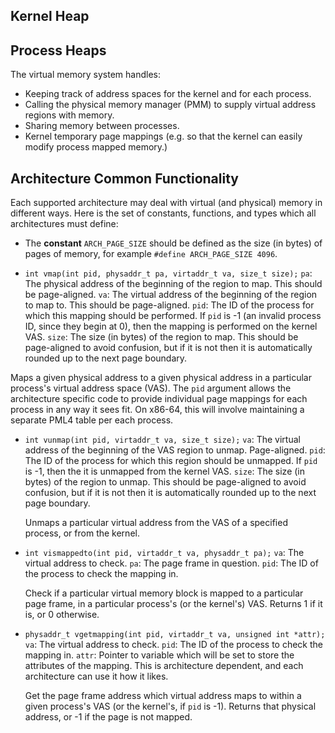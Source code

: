 ## Kernel Heap

## Process Heaps
The virtual memory system handles:

 - Keeping track of address spaces for the kernel and for each process.
 - Calling the physical memory manager (PMM) to supply virtual address regions with memory.
 - Sharing memory between processes.
 - Kernel temporary page mappings (e.g. so that the kernel can easily modify process mapped memory.)

## Architecture Common Functionality

Each supported architecture may deal with virtual (and physical) memory in different ways. Here is the set of constants, functions, and types which all architectures must define:

 - The **constant** `ARCH_PAGE_SIZE` should be defined as the size (in bytes) of pages of memory, for example `#define ARCH_PAGE_SIZE 4096`.
   
 -  `int vmap(int pid, physaddr_t pa, virtaddr_t va, size_t size);` 
   `pa`: The physical address of the beginning of the region to map. This should be page-aligned.
   `va`: The virtual address of the beginning of the region to map to. This should be page-aligned.
   `pid`: The ID of the process for which this mapping should be performed. If `pid` is -1 (an invalid process ID, since they begin at 0), then the mapping is performed on the kernel VAS.
   `size`: The size (in bytes) of the region to map. This should be page-aligned to avoid confusion, but if it is not then it is automatically rounded up to the next page boundary.
   
   Maps a given physical address to a given physical address in a particular process's virtual address space (VAS). The `pid` argument allows the architecture specific code to provide individual page mappings for each process in any way it sees fit. On x86-64, this will involve maintaining a separate PML4 table per each process.
   
 - `int vunmap(int pid, virtaddr_t va, size_t size);`
   `va`: The virtual address of the beginning of the VAS region to unmap. Page-aligned.
   `pid`: The ID of the process for which this region should be unmapped. If `pid` is -1, then the it is unmapped from the kernel VAS.
   `size`: The size (in bytes) of the region to unmap. This should be page-aligned to avoid confusion, but if it is not then it is automatically rounded up to the next page boundary.
   
   Unmaps a particular virtual address from the VAS of a specified process, or from the kernel.
   
 - `int vismappedto(int pid, virtaddr_t va, physaddr_t pa);`
   `va`: The virtual address to check.
   `pa`: The page frame in question.
   `pid`: The ID of the process to check the mapping in. 
   
   Check if a particular virtual memory block is mapped to a particular page frame, in a particular process's (or the kernel's) VAS. Returns 1 if it is, or 0 otherwise.

 - `physaddr_t vgetmapping(int pid, virtaddr_t va, unsigned int *attr);`
   `va`: The virtual address to check.
   `pid`: The ID of the process to check the mapping in.
   `attr`: Pointer to variable which will be set to store the attributes of the mapping. This is architecture dependent, and each architecture can use it how it likes.
   
   Get the page frame address which virtual address maps to within a given process's VAS (or the kernel's, if `pid` is -1). Returns that physical address, or -1 if the page is not mapped.
